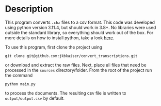 # Description
This program converts `.cha` files to a csv format. This code was developed using
python version 3.11.4, but should work in 3.8+. No libraries were used outside the
standard library, so everything should work out of the box. For more details on
how to install python, take a look [here](https://www.python.org/).

To use this program, first clone the project using

`git clone git@github.com:jkbkaiser/convert_transcriptions.git`

or download and extract the raw files. Next, place all files that need be
processed in the `sources` directory/folder. From the root of the project run
the command

`python main.py`

to process the documents. The resulting csv file is written to `output/output.csv` by
default.
